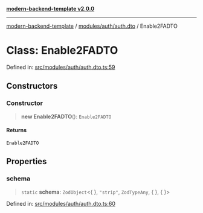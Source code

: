 [**modern-backend-template v2.0.0**](../../../../README.md)

***

[modern-backend-template](../../../../modules.md) / [modules/auth/auth.dto](../README.md) / Enable2FADTO

# Class: Enable2FADTO

Defined in: [src/modules/auth/auth.dto.ts:59](https://github.com/maemreyo/saas-4cus-nodejs/blob/1a77de11cd6eaefe66c31c7f5de281673fc25ce5/src/modules/auth/auth.dto.ts#L59)

## Constructors

### Constructor

> **new Enable2FADTO**(): `Enable2FADTO`

#### Returns

`Enable2FADTO`

## Properties

### schema

> `static` **schema**: `ZodObject`\<\{ \}, `"strip"`, `ZodTypeAny`, \{ \}, \{ \}\>

Defined in: [src/modules/auth/auth.dto.ts:60](https://github.com/maemreyo/saas-4cus-nodejs/blob/1a77de11cd6eaefe66c31c7f5de281673fc25ce5/src/modules/auth/auth.dto.ts#L60)
